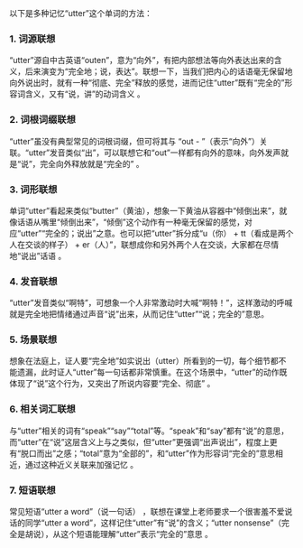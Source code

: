 以下是多种记忆“utter”这个单词的方法：

### 1. 词源联想
“utter”源自中古英语“outen”，意为“向外”，有把内部想法等向外表达出来的含义，后来演变为“完全地；说，表达”。联想一下，当我们把内心的话语毫无保留地向外说出时，就有一种“彻底、完全”释放的感觉，进而记住“utter”既有“完全的”形容词含义，又有“说，讲”的动词含义 。

### 2. 词根词缀联想
“utter”虽没有典型常见的词根词缀，但可将其与 “out - ”（表示“向外”）关联。“utter”发音类似“出”，可以联想它和“out”一样都有向外的意味，向外发声就是“说”，完全向外释放就是“完全的” 。

### 3. 词形联想
单词“utter”看起来类似“butter”（黄油），想象一下黄油从容器中“倾倒出来”，就像话语从嘴里“倾倒出来”，“倾倒”这个动作有一种毫无保留的感觉，对应“utter”“完全的；说出”之意。也可以把“utter”拆分成“u（你） + tt（看成是两个人在交谈的样子） + er（人）”，联想成你和另外两个人在交谈，大家都在尽情地“说出”话语 。

### 4. 发音联想
“utter”发音类似“啊特”，可想象一个人非常激动时大喊“啊特！”，这样激动的呼喊就是完全地把情绪通过声音“说”出来，从而记住“utter”“说；完全的”意思。

### 5. 场景联想
想象在法庭上，证人要“完全地”如实说出（utter）所看到的一切，每个细节都不能遗漏，此时证人“utter”每一句话都非常慎重。在这个场景中，“utter”的动作既体现了“说”这个行为，又突出了所说内容要“完全、彻底” 。

### 6. 相关词汇联想
与“utter”相关的词有“speak”“say”“total”等。“speak”和“say”都有“说”的意思，而“utter”在“说”这层含义上与之类似，但“utter”更强调“出声说出”，程度上更有“脱口而出”之感；“total”意为“全部的”，和“utter”作为形容词“完全的”意思相近，通过这种近义关联来加强记忆 。

### 7. 短语联想
常见短语“utter a word”（说一句话） ，联想在课堂上老师要求一个很害羞不爱说话的同学“utter a word”，这样记住“utter”有“说”的含义；“utter nonsense”（完全是胡说），从这个短语能理解“utter”表示“完全的”意思 。 